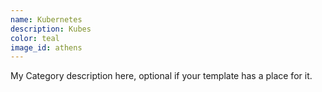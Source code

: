```yaml
---
name: Kubernetes
description: Kubes
color: teal
image_id: athens
---
```


My Category description here, optional if your template has a place for it.
